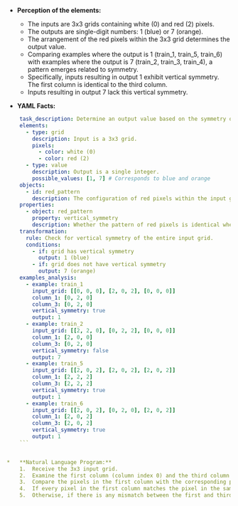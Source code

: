 *   **Perception of the elements:**
    *   The inputs are 3x3 grids containing white (0) and red (2) pixels.
    *   The outputs are single-digit numbers: 1 (blue) or 7 (orange).
    *   The arrangement of the red pixels within the 3x3 grid determines the output value.
    *   Comparing examples where the output is 1 (train\_1, train\_5, train\_6) with examples where the output is 7 (train\_2, train\_3, train\_4), a pattern emerges related to symmetry.
    *   Specifically, inputs resulting in output 1 exhibit vertical symmetry. The first column is identical to the third column.
    *   Inputs resulting in output 7 lack this vertical symmetry.

*   **YAML Facts:**
    
```yaml
    task_description: Determine an output value based on the symmetry of red pixels in a 3x3 input grid.
    elements:
      - type: grid
        description: Input is a 3x3 grid.
        pixels:
          - color: white (0)
          - color: red (2)
      - type: value
        description: Output is a single integer.
        possible_values: [1, 7] # Corresponds to blue and orange
    objects:
      - id: red_pattern
        description: The configuration of red pixels within the input grid.
    properties:
      - object: red_pattern
        property: vertical_symmetry
        description: Whether the pattern of red pixels is identical when reflected across the vertical centerline of the grid. This is equivalent to checking if the first column is identical to the third column in a 3x3 grid.
    transformation:
      rule: Check for vertical symmetry of the entire input grid.
      conditions:
        - if: grid has vertical symmetry
          output: 1 (blue)
        - if: grid does not have vertical symmetry
          output: 7 (orange)
    examples_analysis:
      - example: train_1
        input_grid: [[0, 0, 0], [2, 0, 2], [0, 0, 0]]
        column_1: [0, 2, 0]
        column_3: [0, 2, 0]
        vertical_symmetry: true
        output: 1
      - example: train_2
        input_grid: [[2, 2, 0], [0, 2, 2], [0, 0, 0]]
        column_1: [2, 0, 0]
        column_3: [0, 2, 0]
        vertical_symmetry: false
        output: 7
      - example: train_5
        input_grid: [[2, 0, 2], [2, 0, 2], [2, 0, 2]]
        column_1: [2, 2, 2]
        column_3: [2, 2, 2]
        vertical_symmetry: true
        output: 1
      - example: train_6
        input_grid: [[2, 0, 2], [0, 2, 0], [2, 0, 2]]
        column_1: [2, 0, 2]
        column_3: [2, 0, 2]
        vertical_symmetry: true
        output: 1
    ```


*   **Natural Language Program:**
    1.  Receive the 3x3 input grid.
    2.  Examine the first column (column index 0) and the third column (column index 2) of the grid.
    3.  Compare the pixels in the first column with the corresponding pixels in the third column, row by row.
    4.  If every pixel in the first column matches the pixel in the same row of the third column, the grid possesses vertical symmetry. In this case, the output is 1 (blue).
    5.  Otherwise, if there is any mismatch between the first and third columns, the grid lacks vertical symmetry. In this case, the output is 7 (orange).